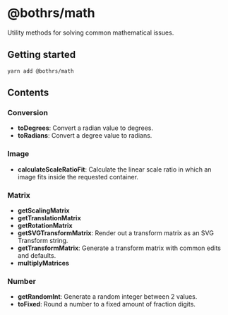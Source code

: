 # @bothrs/math

Utility methods for solving common mathematical issues.

## Getting started

`yarn add @bothrs/math`

## Contents

### Conversion

- **toDegrees**: Convert a radian value to degrees.
- **toRadians**: Convert a degree value to radians.

### Image

- **calculateScaleRatioFit**: Calculate the linear scale ratio in which an image fits inside the requested container.

### Matrix

- **getScalingMatrix**
- **getTranslationMatrix**
- **getRotationMatrix**
- **getSVGTransformMatrix**: Render out a transform matrix as an SVG Transform string.
- **getTransformMatrix**: Generate a transform matrix with common edits and defaults.
- **multiplyMatrices**

### Number

- **getRandomInt**: Generate a random integer between 2 values.
- **toFixed**: Round a number to a fixed amount of fraction digits.
